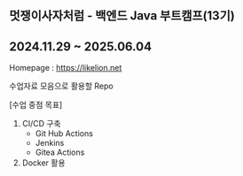 멋쟁이사자처럼 - 백엔드 Java 부트캠프(13기)
-------------------------------------------
2024.11.29 ~ 2025.06.04
-------------------------------------------
Homepage : https://likelion.net

수업자료 모음으로 활용할 Repo

[수업 중점 목표]
1. CI/CD 구축
   - Git Hub Actions
   - Jenkins
   - Gitea Actions
2. Docker 활용


